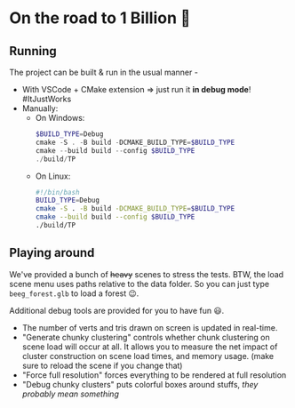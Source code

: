 # On the road to 1 Billion 🌳

## Running

The project can be built & run in the usual manner - 

- With VSCode + CMake extension ⇒ just run it **in debug mode**! #ItJustWorks
- Manually:
  - On Windows:
	```ps1
	$BUILD_TYPE=Debug
	cmake -S . -B build -DCMAKE_BUILD_TYPE=$BUILD_TYPE
	cmake --build build --config $BUILD_TYPE
	./build/TP
	```
  - On Linux:
	```sh
	#!/bin/bash
	BUILD_TYPE=Debug
	cmake -S . -B build -DCMAKE_BUILD_TYPE=$BUILD_TYPE
	cmake --build build --config $BUILD_TYPE
	./build/TP
	```

## Playing around

We've provided a bunch of ~~heavy~~ scenes to stress the tests.
BTW, the load scene menu uses paths relative to the data folder.
So you can just type `beeg_forest.glb` to load a forest 😉.

Additional debug tools are provided for you to have fun 😃.

- The number of verts and tris drawn on screen is updated in real-time.
- "Generate chunky clustering" controls whether chunk clustering on scene load will occur at all.
  It allows you to measure the net impact of cluster construction on scene load times, and memory usage.
  (make sure to reload the scene if you change that)
- "Force full resolution" forces everything to be rendered at full resolution
- "Debug chunky clusters" puts colorful boxes around stuffs, _they probably mean something_

